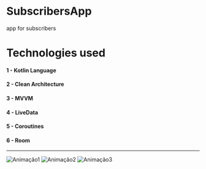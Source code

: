 # SubscribersApp
app for subscribers

# Technologies used
#### 1 - Kotlin Language
#### 2 - Clean Architecture
#### 3 - MVVM
#### 4 - LiveData
#### 5 - Coroutines
#### 6 - Room

--------------------------------------------------------------------------------------------------------------------

![Animação1](https://user-images.githubusercontent.com/59378910/135549963-bfe5aa4f-d918-4d14-8adf-b64129f977c0.gif)
![Animação2](https://user-images.githubusercontent.com/59378910/135550050-896f53d5-07d8-4e9d-92e7-993779c370ce.gif)
![Animação3](https://user-images.githubusercontent.com/59378910/135550061-856831b5-c019-49fa-b439-95c31cbf5a34.gif)
